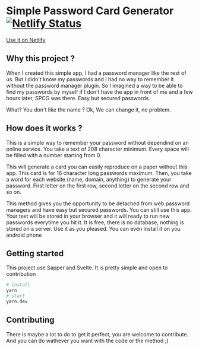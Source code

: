 # Simple Password Card Generator [![Netlify Status](https://api.netlify.com/api/v1/badges/c39eaafb-34d2-439b-a59c-1dae181c9dc2/deploy-status)](https://app.netlify.com/sites/spcg/deploys)

[Use it on Netlify](https://spcg.netlify.app)

## Why this project ?

When I created this simple app, I had a password manager like the rest of us. But I didn't know my passwords and I had no way to remember it without the password manager plugin. So I imagined a way to be able to find my passwords by myself if I don't have the app in front of me and a few hours later, SPCG was there. Easy but secured passwords.

What? You don't like the name ? Ok, We can change it, no problem.

## How does it works ?

This is a simple way to remember your password without dependind on an online service. You take a text of 208 character minimum. Every space will be filled with a number starting from 0.

This will generate a card you can easily reproduce on a paper without this app. This card is for 16 character long passwords maximum. Then, you take a word for each website (name, domain, anything) to generate your password. First letter on the first row, second letter on the second row and so on.

This method gives you the opportunity to be detached from web password managers and have easy but secured passwords.
You can still use this app. Your text will be stored in your browser and it will ready to run new passwords everytime you hit it. It is free, there is no database, nothing is stored on a server. Use it as you pleased. You can even install it on you android phone

## Getting started

This project use Sapper and Svelte. It is pretty simple and open to contribution

```bash
# install
yarn
# start
yarn dev
```

## Contributing

There is maybe a lot to do to get it perfect, you are welcome to contribute. And you can do wathever you want with the code or the method ;)
